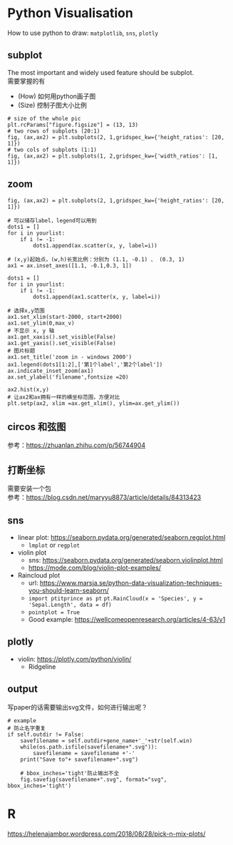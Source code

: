 # Python Visualisation
How to use python to draw: `matplotlib`, `sns`, `plotly`
## subplot
The most important and widely used feature should be subplot. \
需要掌握的有 
- (How) 如何用python画子图 
- (Size) 控制子图大小比例 
```
# size of the whole pic
plt.rcParams["figure.figsize"] = (13, 13)
# two rows of subplots (20:1)
fig, (ax,ax2) = plt.subplots(2, 1,gridspec_kw={'height_ratios': [20, 1]})
# two cols of subplots (1:1)
fig, (ax,ax2) = plt.subplots(1, 2,gridspec_kw={'width_ratios': [1, 1]})
```
## zoom

```
fig, (ax,ax2) = plt.subplots(2, 1,gridspec_kw={'height_ratios': [20, 1]})

# 可以储存label，legend可以用到
dots1 = []
for i in yourlist:
    if i != -1:
        dots1.append(ax.scatter(x, y, label=i))

# (x,y)起始点，(w,h)长宽比例：分别为 (1.1, -0.1) 、 (0.3, 1)
ax1 = ax.inset_axes([1.1, -0.1,0.3, 1])

dots1 = []
for i in yourlist:
    if i != -1:
        dots1.append(ax1.scatter(x, y, label=i))

# 选择x,y范围
ax1.set_xlim(start-2000, start+2000)
ax1.set_ylim(0,max_v)
# 不显示 x, y 轴
ax1.get_xaxis().set_visible(False)
ax1.get_yaxis().set_visible(False)
# 图片标题
ax1.set_title('zoom in - windows 2000')
ax1.legend(dots1[1:2],['第1个label','第2个label'])
ax.indicate_inset_zoom(ax1)
ax.set_ylabel('filename',fontsize =20)

ax2.hist(x,y)
# 让ax2和ax拥有一样的横坐标范围，方便对比
plt.setp(ax2, xlim =ax.get_xlim(), ylim=ax.get_ylim())

```

## circos 和弦图
参考：https://zhuanlan.zhihu.com/p/56744904
## 打断坐标
需要安装一个包\
参考：https://blog.csdn.net/maryyu8873/article/details/84313423

## sns 
- linear plot: https://seaborn.pydata.org/generated/seaborn.regplot.html
    - `lmplot` or `regplot`
- violin plot
    - sns: https://seaborn.pydata.org/generated/seaborn.violinplot.html
    - https://mode.com/blog/violin-plot-examples/
- Raincloud plot
    - url: https://www.marsja.se/python-data-visualization-techniques-you-should-learn-seaborn/
    - `import ptitprince as pt` `pt.RainCloud(x = 'Species', y = 'Sepal.Length', data = df) `
    - `pointplot = True`
    - Good example: https://wellcomeopenresearch.org/articles/4-63/v1
    
## plotly
- violin: https://plotly.com/python/violin/
    - Ridgeline
## output
写paper的话需要输出svg文件，如何进行输出呢？
```
# example
# 防止名字重复
if self.outdir != False:
    savefilename = self.outdir+gene_name+'_'+str(self.win)
    while(os.path.isfile(savefilename+".svg")):
        savefilename = savefilename +'-'
    print("Save to"+ savefilename+".svg")
    
    # bbox_inches='tight'防止输出不全
    fig.savefig(savefilename+".svg", format="svg", bbox_inches='tight')
```

# R
https://helenajambor.wordpress.com/2018/08/28/pick-n-mix-plots/
